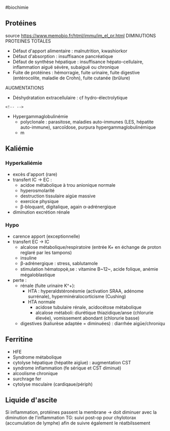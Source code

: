 #biochimie
## Protéines

source <https://www.memobio.fr/html/immu/im_el_pr.html> DIMINUTIONS
PROTEINES TOTALES

-   Défaut d'apport alimentaire : malnutrition, kwashiorkor
-   Défaut d'absorption : insuffisance pancréatique
-   Défaut de synthèse hépatique : insuffisance hépato-cellulaire,
    inflammation aiguë sévère, subaiguë ou chronique
-   Fuite de protéines : hémorragie, fuite urinaire, fuite digestive
    (entérocolite, maladie de Crohn), fuite cutanée (brûlure)

AUGMENTATIONS

-   Déshydratation extracellulaire : cf hydro-électrolytique

```{=html}
<!-- -->
```
-   Hypergammaglobulinémie
    -   polyclonale : parasitose, maladies auto-immunes (LES, hépatite
        auto-immune), sarcoïdose, purpura hypergammaglobulinémique
    -   m

## Kaliémie

### Hyperkaliémie

-   excès d'apport (rare)
-   transfert IC -\> EC :
    -   acidoe métabolique à trou anionique normale
    -   hyperosmolarité
    -   destruction tissulaire aigùe massive
    -   exercice physique
    -   β-bloquant, digitalique, again α-adrénergique
-   diminution excrétion rénale

### Hypo

-   carence apport (exceptionnelle)
-   transfert EC -\> IC
    -   alcalose métabolique/respiratoire (entrée K+ en échange de
        proton reglaré par les tampons)
    -   insuline
    -   β-adrénergique : stress, sablutamole
    -   stimulation hématopo̤è,se : vitamine B~12~, acide folique, anémie
        mégaloblastique
-   perte :
    -   rénale (fuite urinaire K\^+):
        -   HTA : hyperaldstéronésmie (activation SRAA, adénome
            surrénale), hyperminéralocorticisme (Cushing)
        -   HTA normale
            -   acidose tubulaire rénale, acidocétose métabolique
            -   alcalose métaboli: diurétique thiazidique/anse
                (chlorurie élevée), vomissement abondant (chlorurie
                basse)
    -   digestives (kaliurèse adaptée = diminuées) : diarrhée
        aigüe/chroniqu

## Ferritine

-   HFE
-   Syndrome métabolique
-   cytolyse hépatique (hépatite aigïue) : augmentation CST
-   syndrome inflammation (fe sérique et CST diminué)
-   alcoolisme chronique
-   surchrage fer
-   cytolyse msculaire (cardiqaue/périph)

## Liquide d'ascite

Si inflammation, protéines passent la membrane -\> doit diminuer avec la
diminution de l'inflammation TG: suivi post-op pour chylotorax
(accumulation de lymphe) afin de suivre également le réatbilssement
